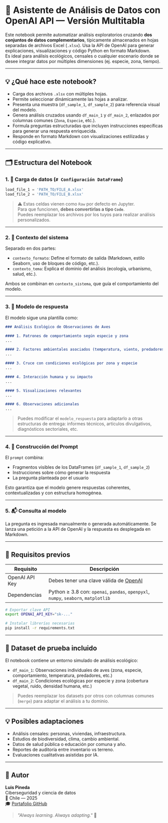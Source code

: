 # 🧠 Asistente de Análisis de Datos con OpenAI API — Versión Multitabla

Este notebook permite automatizar análisis exploratorios cruzando **dos conjuntos de datos complementarios**, típicamente almacenados en hojas separadas de archivos Excel (`.xlsx`). Usa la API de OpenAI para generar explicaciones, visualizaciones y código Python en formato Markdown.  
Es ideal para análisis ecológicos, censales o cualquier escenario donde se desee integrar datos por múltiples dimensiones (ej. especie, zona, tiempo).

---

## 💡 ¿Qué hace este notebook?

- Carga dos archivos `.xlsx` con múltiples hojas.
- Permite seleccionar dinámicamente las hojas a analizar.
- Presenta una muestra (`df_sample_1`, `df_sample_2`) para referencia visual del modelo.
- Genera análisis cruzados usando `df_main_1` y `df_main_2`, enlazados por columnas comunes (`Zona`, `Especie`, etc.).
- Formula preguntas estructuradas que incluyen instrucciones específicas para generar una respuesta enriquecida.
- Responde en formato Markdown con visualizaciones estilizadas y código explicativo.

---

## 🗂️ Estructura del Notebook

### 1. 📂 Carga de datos (`# Configuración DataFrame`)

```python
load_file_1 = 'PATH_TO/FILE_A.xlsx'
load_file_2 = 'PATH_TO/FILE_B.xlsx'
```

> ⚠️ Estas celdas vienen como `Raw` por defecto en Jupyter.  
> Para que funcionen, **debes convertirlas a tipo `Code`**.  
> Puedes reemplazar los archivos por los tuyos para realizar análisis personalizados.

---

### 2. 🧠 Contexto del sistema

Separado en dos partes:

- `contexto_formato`: Define el formato de salida (Markdown, estilo Seaborn, uso de bloques de código, etc.).
- `contexto_tema`: Explica el dominio del análisis (ecología, urbanismo, salud, etc.).

Ambos se combinan en `contexto_sistema`, que guía el comportamiento del modelo.

---

### 3. 🧾 Modelo de respuesta

El modelo sigue una plantilla como:

```markdown
### Análisis Ecológico de Observaciones de Aves

#### 1. Patrones de comportamiento según especie y zona
...

#### 2. Factores ambientales asociados (temperatura, viento, predadores)
...

#### 3. Cruce con condiciones ecológicas por zona y especie
...

#### 4. Interacción humana y su impacto
...

#### 5. Visualizaciones relevantes
...

#### 6. Observaciones adicionales
...
```

> Puedes modificar el `modelo_respuesta` para adaptarlo a otras estructuras de entrega: informes técnicos, artículos divulgativos, diagnósticos sectoriales, etc.

---

### 4. 🔧 Construcción del Prompt

El `prompt` combina:

- Fragmentos visibles de los DataFrames (`df_sample_1`, `df_sample_2`)
- Instrucciones sobre cómo generar la respuesta
- La pregunta planteada por el usuario

Esto garantiza que el modelo genere respuestas coherentes, contextualizadas y con estructura homogénea.

---

### 5. 📬 Consulta al modelo

La pregunta es ingresada manualmente o generada automáticamente. Se lanza una petición a la API de OpenAI y la respuesta es desplegada en Markdown.

---

## 🔐 Requisitos previos

| Requisito        | Descripción                                                                 |
|------------------|-----------------------------------------------------------------------------|
| OpenAI API Key   | Debes tener una clave válida de [OpenAI](https://platform.openai.com/)     |
| Dependencias     | Python ≥ 3.8 con: `openai`, `pandas`, `openpyxl`, `numpy`, `seaborn`, `matplotlib` |

```bash
# Exportar clave API
export OPENAI_API_KEY="sk-..."

# Instalar librerías necesarias
pip install -r requirements.txt
```

---

## 🧪 Dataset de prueba incluido

El notebook contiene un entorno simulado de análisis ecológico:

- `df_main_1`: Observaciones individuales de aves (zona, especie, comportamiento, temperatura, predadores, etc.)
- `df_main_2`: Condiciones ecológicas por especie y zona (cobertura vegetal, ruido, densidad humana, etc.)

> Puedes reemplazar los datasets por otros con columnas comunes (`merge`) para adaptar el análisis a tu dominio.

---

## 💡 Posibles adaptaciones

- Análisis censales: personas, viviendas, infraestructura.
- Estudios de biodiversidad, clima, cambio ambiental.
- Datos de salud pública o educación por comuna y año.
- Reportes de auditoría entre inventario vs terreno.
- Evaluaciones cualitativas asistidas por IA.

---

## 👤 Autor

**Luis Pineda**  
Ciberseguridad y ciencia de datos  
📍 Chile — 2025  
🎓 [Portafolio GitHub](https://github.com/tu_usuario)

> _"Always learning. Always adapting."_ 🚀
